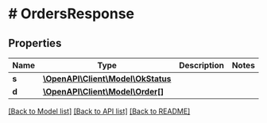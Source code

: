 # # OrdersResponse

## Properties

Name | Type | Description | Notes
------------ | ------------- | ------------- | -------------
**s** | [**\OpenAPI\Client\Model\OkStatus**](OkStatus.md) |  |
**d** | [**\OpenAPI\Client\Model\Order[]**](Order.md) |  |

[[Back to Model list]](../../README.md#models) [[Back to API list]](../../README.md#endpoints) [[Back to README]](../../README.md)
